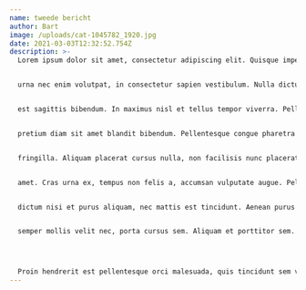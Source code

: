 ```yaml
---
name: tweede bericht
author: Bart
image: /uploads/cat-1045782_1920.jpg
date: 2021-03-03T12:32:52.754Z
description: >-
  Lorem ipsum dolor sit amet, consectetur adipiscing elit. Quisque imperdiet


  urna nec enim volutpat, in consectetur sapien vestibulum. Nulla dictum nunc a


  est sagittis bibendum. In maximus nisl et tellus tempor viverra. Pellentesque


  pretium diam sit amet blandit bibendum. Pellentesque congue pharetra


  fringilla. Aliquam placerat cursus nulla, non facilisis nunc placerat sit


  amet. Cras urna ex, tempus non felis a, accumsan vulputate augue. Pellentesque


  dictum nisi et purus aliquam, nec mattis est tincidunt. Aenean purus tellus,


  semper mollis velit nec, porta cursus sem. Aliquam et porttitor sem.




  Proin hendrerit est pellentesque orci malesuada, quis tincidunt sem vehicula. Sed sit amet nunc a lorem lobortis semper ac eget sapien. Nullam cursus, diam a mollis faucibus, elit risus faucibus sapien, pellentesque facilisis urna neque a nulla. Donec faucibus vitae nibh ac hendrerit. Nunc a lectus sed ex pulvinar finibus. Aenean sed eros id ex suscipit maximus ac vel lacus. Fusce iaculis sem non dolor scelerisque venenatis eget eget lorem. Phasellus posuere vulputate ex vitae blandit. Aliquam scelerisque purus semper, euismod eros vel, feugiat erat. Sed gravida augue id malesuada lobortis. Vivamus rhoncus cursus urna mattis sollicitudin. Donec dapibus bibendum ante, vitae pulvinar nunc ultricies porttitor. Donec imperdiet nisl a sapien accumsan, ut luctus est fringilla.
---
```

